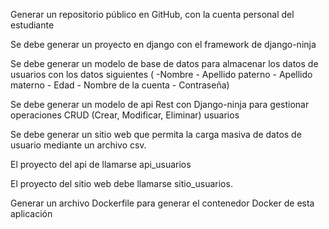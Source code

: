 Generar un repositorio público en GitHub, con la cuenta personal del estudiante

Se debe generar un proyecto en django con el framework de django-ninja

Se debe generar un modelo de base de datos para almacenar los datos de usuarios con los datos siguientes ( -Nombre - Apellido paterno - Apellido materno - Edad - Nombre de la cuenta - Contraseña)

Se debe generar un modelo de api Rest con Django-ninja para gestionar operaciones CRUD (Crear, Modificar, Eliminar) usuarios

Se debe generar un sitio web que permita la carga masiva de datos de usuario mediante un archivo csv.

El proyecto del api de llamarse api_usuarios

El proyecto del sitio web debe llamarse sitio_usuarios.

Generar un archivo Dockerfile para generar el contenedor Docker de esta aplicación
